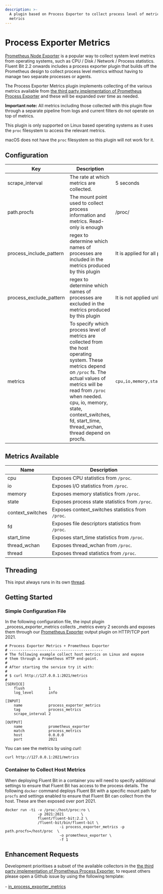 ```yaml
---
description: >-
  A plugin based on Process Exporter to collect process level of metrics of system
  metrics
---
```


# Process Exporter Metrics

[Prometheus Node Exporter](https://github.com/prometheus/node_exporter) is a popular way to collect system level metrics from operating systems, such as CPU / Disk / Network / Process statistics.
Fluent Bit 2.2 onwards includes a process exporter plugin that builds off the Prometheus design to collect process level metrics without having to manage two separate processes or agents.

The Process Exporter Metrics plugin implements collecting of the various metrics available from [the third party implementation of Prometheus Process Exporter](https://github.com/ncabatoff/process-exporter) and these will be expanded over time as needed.

**Important note:** All metrics including those collected with this plugin flow through a separate pipeline from logs and current filters do not operate on top of metrics.

This plugin is only supported on Linux based operating systems as it uses the `proc` filesystem to access the relevant metrics.

macOS does not have the `proc` filesystem so this plugin will not work for it.


## Configuration

| Key                       | Description                                                                            | Default   |
| ------------------------- | -------------------------------------------------------------------------------------- | --------- |
| scrape\_interval          | The rate at which metrics are collected.                                               | 5 seconds |
| path.procfs               | The mount point used to collect process information and metrics. Read-only is enough   | /proc/    |
| process\_include\_pattern | regex to determine which names of processes are included in the metrics produced by this plugin | It is applied for all process unless explicitly set. Default is `.+`. |
| process\_exclude\_pattern | regex to determine which names of processes are excluded in the metrics produced by this plugin | It is not applied unless explicitly set. Default is `NULL`. |
| metrics                   | To specify which process level of metrics are collected from the host operating system. These metrics depend on `/proc` fs. The actual values of metrics will be read from `/proc` when needed. cpu, io, memory, state, context\_switches, fd, start\_time, thread\_wchan, thread depend on procfs. | `cpu,io,memory,state,context_switches,fd,start_time,thread_wchan,thread` |

## Metrics Available

| Name              | Description                                                                                      |
| ----------------- | -------------------------------------------------- |
| cpu               | Exposes CPU statistics from `/proc`.               |
| io                | Exposes I/O statistics from `/proc`.               |
| memory            | Exposes memory statistics from `/proc`.            |
| state             | Exposes process state statistics from `/proc`.     |
| context\_switches | Exposes context\_switches statistics from `/proc`. |
| fd                | Exposes file descriptors statistics from `/proc`.  |
| start\_time       | Exposes start\_time statistics from `/proc`.       |
| thread\_wchan     | Exposes thread\_wchan from `/proc`.                |
| thread            | Exposes thread statistics from `/proc`.            |

## Threading

This input always runs in its own [thread](../../administration/multithreading.md#inputs).

## Getting Started

### Simple Configuration File

In the following configuration file, the input plugin _process\_exporter\_metrics collects _metrics every 2 seconds and exposes them through our [Prometheus Exporter](../outputs/prometheus-exporter.md) output plugin on HTTP/TCP port 2021.

```
# Process Exporter Metrics + Prometheus Exporter
# -------------------------------------------
# The following example collect host metrics on Linux and expose
# them through a Prometheus HTTP end-point.
#
# After starting the service try it with:
#
# $ curl http://127.0.0.1:2021/metrics
#
[SERVICE]
    flush           1
    log_level       info

[INPUT]
    name            process_exporter_metrics
    tag             process_metrics
    scrape_interval 2

[OUTPUT]
    name            prometheus_exporter
    match           process_metrics
    host            0.0.0.0
    port            2021
```

You can see the metrics by using _curl:_

```bash
curl http://127.0.0.1:2021/metrics
```

### Container to Collect Host Metrics

When deploying Fluent Bit in a container you will need to specify additional settings to ensure that Fluent Bit has access to the process details.
The following `docker` command deploys Fluent Bit with a specific mount path for
`procfs` and settings enabled to ensure that Fluent Bit can collect from the host.
These are then exposed over port 2021.

```
docker run -ti -v /proc:/host/proc:ro \
               -p 2021:2021        \
               fluent/fluent-bit:2.2 \
               /fluent-bit/bin/fluent-bit \
                         -i process_exporter_metrics -p path.procfs=/host/proc  \
                         -o prometheus_exporter \
                         -f 1
```

## Enhancement Requests

Development prioritises a subset of the available collectors in the [the third party implementation of Prometheus Process Exporter](https://github.com/ncabatoff/process-exporter), to request others please open a Github issue by using the following template:\
\
\- [in_process_exporter_metrics](https://github.com/fluent/fluent-bit/issues/new?assignees=\&labels=\&template=feature_request.md\&title=in_process_exporter_metrics:%20add%20ABC%20collector)
